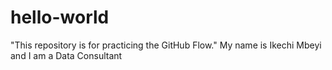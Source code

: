 # hello-world
 "This repository is for practicing the GitHub Flow."
 My name is Ikechi Mbeyi and I am a Data Consultant
